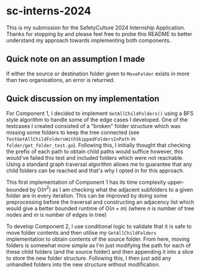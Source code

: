 # sc-interns-2024

This is my submission for the SafetyCulture 2024 Internship Application. Thanks for stopping by and please feel free to probe this README to better understand my approach towards implementing both components.

## Quick note on an assumption I made

If either the source or destination folder given to `MoveFolder` exists in more than two organisations, an error is returned.

## Quick discussion on my implementation

For Component 1, I decided to implement `GetAllChildFolders()` using a BFS style algorithm to handle some of the edge cases I developed. One of the testcases I created consisted of a "broken" folder structure which was missing some folders to keep the tree connected (see `TestGetAllChildFoldersWithSkippedFoldersInPath` in `folder/get_folder_test.go`). Following this, I initially thought that checking the prefix of each path to obtain child paths would suffice however, this would've failed this test and included folders which were not reachable. Using a standard graph traversal algorithm allows me to guarantee that any child folders can be reached and that's why I opted in for this approach.

This first implementation of Component 1 has its time complexity upper-bounded by O($n^2$) as I am checking what the adjacent subfolders to a given folder are in every iteration. This can be improved by doing some preprocessing before the traversal and constructing an adjacency list which would give a better bounded runtime of O($n+m$) (where $n$ is number of tree nodes and $m$ is number of edges in tree)

To develop Component 2, I use conditional logic to validate that it is safe to move folder contents and then utilise my `GetAllChildFolders` implementation to obtain contents of the source folder. From here, moving folders is somewhat more simple as I'm just modifying the path for each of these child folders (and the source folder) and then appending it into a slice to store the new folder structure. Following this, I then just add any unhandled folders into the new structure without modification.
